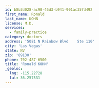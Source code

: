 ```yaml
---
id: b8b3d028-ac90-46d3-b941-901ac357d492
first_name: Ronald
last_name: KOHN
license: M.D.
services:
  - family-practice
category: doctors
address: '5081 N Rainbow Blvd    Ste 110'
city: 'Las Vegas'
state: NV
zip: '89130'
phone: 702-487-6500
title: 'Ronald KOHN'
_geoloc:
  lng: -115.22728
  lat: 36.257531
---
```

